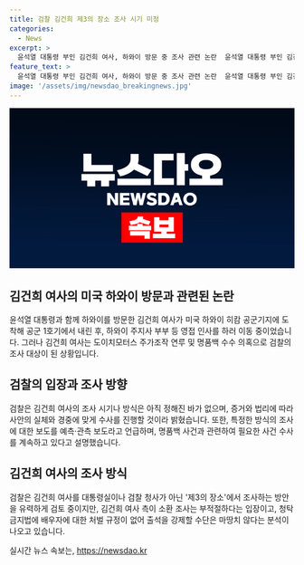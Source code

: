 ```yaml
---
title: 검찰 김건희 제3의 장소 조사 시기 미정
categories:
  - News
excerpt: >
  윤석열 대통령 부인 김건희 여사, 하와이 방문 중 조사 관련 논란  윤석열 대통령 부인 김건희 여사가 하와이를 방문하는 동안, 검찰이 도이치모터스 주가조작 연루 및 명품백 수수 의혹에 대한 조사에 대해 입장을 밝혔다. 조사 방식 및 시점에 대한 논의가 계속되는 가운데, 김 여사의 소환 가능성은 낮다는 분석이 나오고 있다. 이를 통해 윤석열 대통령 부인의 조사 관련 관심이 높아지고 있다.
feature_text: >
  윤석열 대통령 부인 김건희 여사, 하와이 방문 중 조사 관련 논란  윤석열 대통령 부인 김건희 여사가 하와이를 방문하는 동안, 검찰이 도이치모터스 주가조작 연루 및 명품백 수수 의혹에 대한 조사에 대해 입장을 밝혔다. 조사 방식 및 시점에 대한 논의가 계속되는 가운데, 김 여사의 소환 가능성은 낮다는 분석이 나오고 있다. 이를 통해 윤석열 대통령 부인의 조사 관련 관심이 높아지고 있다.
image: '/assets/img/newsdao_breakingnews.jpg'
---
```


<p><img src="/assets/img/newsdao_breakingnews.jpg" alt="bookingtag 속보" /></p>

<h2 data-ke-size="size26">김건희 여사의 미국 하와이 방문과 관련된 논란</h2>

<p data-ke-size="size16">윤석열 대통령과 함께 하와이를 방문한 김건희 여사가 미국 하와이 히캄 공군기지에 도착해 공군 1호기에서 내린 후, 하와이 주지사 부부 등 영접 인사를 하러 이동 중이었습니다. 그러나 김건희 여사는 도이치모터스 주가조작 연루 및 명품백 수수 의혹으로 검찰의 조사 대상이 된 상황입니다.</p>

<h2 data-ke-size="size26">검찰의 입장과 조사 방향</h2>

<p data-ke-size="size16">검찰은 김건희 여사의 조사 시기나 방식은 아직 정해진 바가 없으며, 증거와 법리에 따라 사안의 실체와 경중에 맞게 수사를 진행할 것이라 밝혔습니다. 또한, 특정한 방식의 조사에 대한 보도를 예측·관측 보도라고 언급하며, 명품백 사건과 관련하여 필요한 사건 수사를 계속하고 있다고 설명했습니다.</p>

<h2 data-ke-size="size26">김건희 여사의 조사 방식</h2>

<p data-ke-size="size16">검찰은 김건희 여사를 대통령실이나 검찰 청사가 아닌 '제3의 장소'에서 조사하는 방안을 유력하게 검토 중이지만, 김건희 여사 측이 소환 조사는 부적절하다는 입장이고, 청탁금지법에 배우자에 대한 처벌 규정이 없어 출석을 강제할 수단은 마땅치 않다는 분석이 나오고 있습니다.</p>
실시간 뉴스 속보는, <a href="https://newsdao.kr" rel="dofollow">https://newsdao.kr</a>


